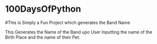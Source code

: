 # 100DaysOfPython
#This is Simply a Fun Project which generates the Band Name 

This Generates the Name of the Band upo User Inputting the name of the Birth Place and the name of their Pet.

